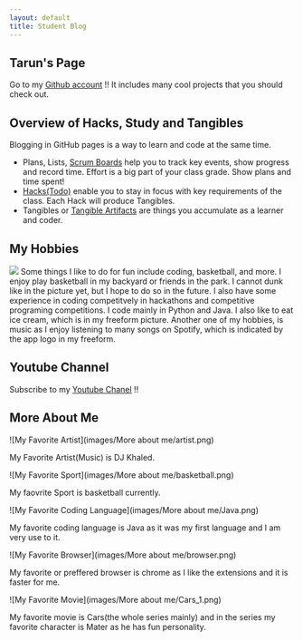 ```yaml
---
layout: default
title: Student Blog
---
```

## Tarun's Page

Go to my [Github account](https://github.com/tarunja1ks) !!
It includes many cool projects that you should check out. 

## Overview of Hacks, Study and Tangibles
Blogging in GitHub pages is a way to learn and code at the same time. 
- Plans, Lists, [Scrum Boards](https://clickup.com/blog/scrum-board/) help you to track key events, show progress and record time.  Effort is a big part of your class grade.  Show plans and time spent!
- [Hacks(Todo)](https://levelup.gitconnected.com/six-ultimate-daily-hacks-for-every-programmer-60f5f10feae) enable you to stay in focus with key requirements of the class.  Each Hack will produce Tangibles.
- Tangibles or [Tangible Artifacts](https://en.wikipedia.org/wiki/Artifact_(software_development)) are things you accumulate as a learner and coder. 


## My Hobbies
![](images/freeform.png)
Some things I like to do for fun include coding, basketball, and more. I enjoy play basketball in my backyard or friends in the park. I cannot dunk like in the picture yet, but I hope to do so in the future. I also have some experience in coding competitvely in hackathons and competitive programing competitions. I code mainly in Python and Java. I also like to eat ice cream, which is in my freeform picture. Another one of my hobbies, is music as I enjoy listening to many songs on Spotify, which is indicated by the app logo in my freeform. 

## Youtube Channel
Subscribe to my [Youtube Chanel](https://www.youtube.com/@tarunjaikumar9058/featured) !!


## More About Me
![My Favorite Artist](images/More about me/artist.png)

My Favorite Artist(Music) is DJ Khaled. 

![My Favorite Sport](images/More about me/basketball.png)

My faovrite Sport is basketball currently.

![My Favorite Coding Language](images/More about me/Java.png)

My favorite coding language is Java as it was my first language and I am very use to it. 

![My Favorite Browser](images/More about me/browser.png)

My favorite or preffered browser is chrome as I like the extensions and it is faster for me. 

![My Favorite Movie](images/More about me/Cars_1.png)

My favorite movie is Cars(the whole series mainly) and in the series my favorite character is Mater as he has fun personality.
